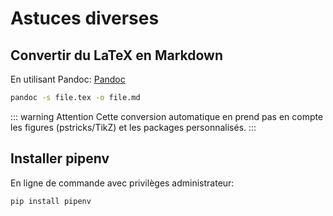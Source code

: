 # Astuces diverses

## Convertir du LaTeX en Markdown

En utilisant Pandoc: [Pandoc](http://pandoc.org/)

``` bash
pandoc -s file.tex -o file.md
```
::: warning Attention
Cette conversion automatique en prend pas en compte les figures (pstricks/TikZ) et les packages personnalisés.
:::

## Installer pipenv

En ligne de commande avec privilèges administrateur:
``` bash
pip install pipenv
```